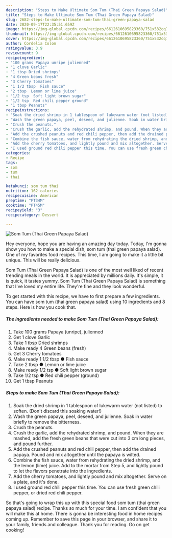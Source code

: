 ```yaml
---
description: "Steps to Make Ultimate Som Tum (Thai Green Papaya Salad)"
title: "Steps to Make Ultimate Som Tum (Thai Green Papaya Salad)"
slug: 2682-steps-to-make-ultimate-som-tum-thai-green-papaya-salad
date: 2020-09-17T22:35:51.659Z
image: https://img-global.cpcdn.com/recipes/6612610695823360/751x532cq70/som-tum-thai-green-papaya-salad-recipe-main-photo.jpg
thumbnail: https://img-global.cpcdn.com/recipes/6612610695823360/751x532cq70/som-tum-thai-green-papaya-salad-recipe-main-photo.jpg
cover: https://img-global.cpcdn.com/recipes/6612610695823360/751x532cq70/som-tum-thai-green-papaya-salad-recipe-main-photo.jpg
author: Cordelia Colon
ratingvalue: 3.9
reviewcount: 9
recipeingredient:
- "100 grams Papaya unripe julienned"
- "1 clove Garlic"
- "1 tbsp Dried shrimps"
- "4 Green beans fresh"
- "3 Cherry tomatoes"
- "1 1/2 tbsp  Fish sauce"
- "2 tbsp  Lemon or lime juice"
- "1/2 tsp  Soft light brown sugar"
- "1/2 tsp  Red chili pepper ground"
- "1 tbsp Peanuts"
recipeinstructions:
- "Soak the dried shrimp in 1 tablespoon of lukewarm water (not listed) to soften. (Don&#39;t discard this soaking water!)"
- "Wash the green papaya, peel, deseed, and julienne. Soak in water briefly to remove the bitterness."
- "Crush the peanuts."
- "Crush the garlic, add the rehydrated shrimp, and pound. When they are mashed, add the fresh green beans that were cut into 3 cm long pieces, and pound further."
- "Add the crushed peanuts and red chili pepper, then add the drained papaya. Pound and mix altogether until the papaya is wilted."
- "Combine the fish sauce, water from rehydrating the dried shrimp, and the lemon (lime) juice. Add to the mortar from Step 5, and lightly pound to let the flavors penetrate into the ingredients."
- "Add the cherry tomatoes, and lightly pound and mix altogether. Serve on a plate, and it&#39;s done."
- "I used ground red chili pepper this time. You can use fresh green chili pepper, or dried red chili pepper."
categories:
- Recipe
tags:
- som
- tum
- thai

katakunci: som tum thai 
nutrition: 162 calories
recipecuisine: American
preptime: "PT34M"
cooktime: "PT45M"
recipeyield: "3"
recipecategory: Dessert

---
```



![Som Tum (Thai Green Papaya Salad)](https://img-global.cpcdn.com/recipes/6612610695823360/751x532cq70/som-tum-thai-green-papaya-salad-recipe-main-photo.jpg)

Hey everyone, hope you are having an amazing day today. Today, I'm gonna show you how to make a special dish, som tum (thai green papaya salad). One of my favorites food recipes. This time, I am going to make it a little bit unique. This will be really delicious.



Som Tum (Thai Green Papaya Salad) is one of the most well liked of recent trending meals in the world. It is appreciated by millions daily. It's simple, it is quick, it tastes yummy. Som Tum (Thai Green Papaya Salad) is something that I've loved my entire life. They're fine and they look wonderful.


To get started with this recipe, we have to first prepare a few ingredients. You can have som tum (thai green papaya salad) using 10 ingredients and 8 steps. Here is how you cook that.

<!--inarticleads1-->

##### The ingredients needed to make Som Tum (Thai Green Papaya Salad):

1. Take 100 grams Papaya (unripe), julienned
1. Get 1 clove Garlic
1. Take 1 tbsp Dried shrimps
1. Make ready 4 Green beans (fresh)
1. Get 3 Cherry tomatoes
1. Make ready 1 1/2 tbsp ● Fish sauce
1. Take 2 tbsp ● Lemon or lime juice
1. Make ready 1/2 tsp ● Soft light brown sugar
1. Take 1/2 tsp ● Red chili pepper (ground)
1. Get 1 tbsp Peanuts




<!--inarticleads2-->

##### Steps to make Som Tum (Thai Green Papaya Salad):

1. Soak the dried shrimp in 1 tablespoon of lukewarm water (not listed) to soften. (Don&#39;t discard this soaking water!)
1. Wash the green papaya, peel, deseed, and julienne. Soak in water briefly to remove the bitterness.
1. Crush the peanuts.
1. Crush the garlic, add the rehydrated shrimp, and pound. When they are mashed, add the fresh green beans that were cut into 3 cm long pieces, and pound further.
1. Add the crushed peanuts and red chili pepper, then add the drained papaya. Pound and mix altogether until the papaya is wilted.
1. Combine the fish sauce, water from rehydrating the dried shrimp, and the lemon (lime) juice. Add to the mortar from Step 5, and lightly pound to let the flavors penetrate into the ingredients.
1. Add the cherry tomatoes, and lightly pound and mix altogether. Serve on a plate, and it&#39;s done.
1. I used ground red chili pepper this time. You can use fresh green chili pepper, or dried red chili pepper.




So that's going to wrap this up with this special food som tum (thai green papaya salad) recipe. Thanks so much for your time. I am confident that you will make this at home. There is gonna be interesting food in home recipes coming up. Remember to save this page in your browser, and share it to your family, friends and colleague. Thank you for reading. Go on get cooking!
